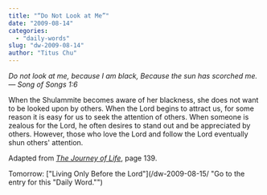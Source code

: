 ```yaml
---
title: "“Do Not Look at Me”"
date: "2009-08-14"
categories: 
  - "daily-words"
slug: "dw-2009-08-14"
author: "Titus Chu"
---
```


_Do not look at me, because I am black, Because the sun has scorched me. — Song of Songs 1:6_

When the Shulammite becomes aware of her blackness, she does not want to be looked upon by others. When the Lord begins to attract us, for some reason it is easy for us to seek the attention of others. When someone is zealous for the Lord, he often desires to stand out and be appreciated by others. However, those who love the Lord and follow the Lord eventually shun others' attention.

Adapted from [_The Journey of Life_](/book-journey-of-life/ "Go to the entry for this book."), page 139.

Tomorrow: ["Living Only Before the Lord"](/dw-2009-08-15/ "Go to the entry for this "Daily Word."")
